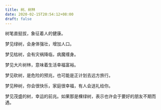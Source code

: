 ```yaml
---
title: 树、树林
date: 2020-02-15T20:54:12+08:00
draft: false
---
```


树笔直挺拔，象征着人的健康。

梦见绿树，会身体强壮，增加人口。

梦见枯树，会有灾祸降临，病魔缠身。

梦见大片树林，意味着生活幸福富裕。

梦见砍树，是危险的预兆，也可能是正计划去远方旅行。

梦见种树，你会很快乐，家庭很幸福，有人会送礼给你。

梦见茂盛的树，幸运的前兆。如果那是棵绿树，表示也许会于要好的朋友不期而遇。
